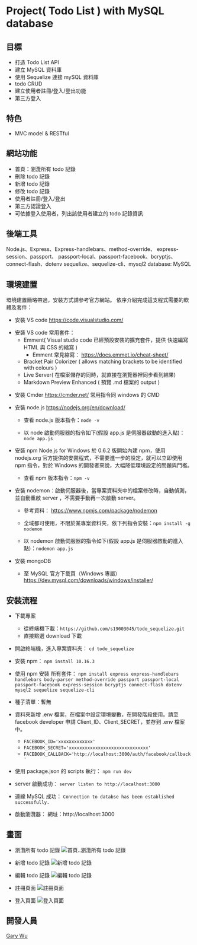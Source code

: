 # Project( Todo List ) with MySQL database

## 目標

- 打造 Todo List API
- 建立 MySQL 資料庫
- 使用 Sequelize 連接 mySQL 資料庫
- todo CRUD
- 建立使用者註冊/登入/登出功能
- 第三方登入

## 特色

- MVC model & RESTful

## 網站功能

- 首頁：瀏灠所有 todo 記錄
- 刪除 todo 記錄
- 新增 todo 記錄
- 修改 todo 記錄
- 使用者註冊/登入/登出
- 第三方認證登入
- 可依據登入使用者，列出該使用者建立的 todo 記錄資訊

## 後端工具

Node.js、Express、Express-handlebars、method-override、
express-session、passport、
passport-local、passport-facebook、bcryptjs、
connect-flash、dotenv
sequelize、sequelize-cli、mysql2
database: MySQL

## 環境建置

環境建置簡略帶過，安裝方式請參考官方網站。
依序介紹完成這支程式需要的軟體及套件：

- 安裝 VS code
  https://code.visualstudio.com/

* 安裝 VS code 常用套件：
  - Emment( Visual studio code 已經預設安裝的擴充套件，提供 快速編寫 HTML 與 CSS 的縮寫 )
    - Emment 常見縮寫： https://docs.emmet.io/cheat-sheet/
  - Bracket Pair Colorizer ( allows matching brackets to be identified with colours )
  - Live Server( 在檔案儲存的同時，就直接在瀏覽器裡同步看到結果)
  - Markdown Preview Enhanced ( 預覽 .md 檔案的 output )

- 安裝 Cmder
  https://cmder.net/
  常用指令同 windows 的 CMD
- 安裝 node.js
  https://nodejs.org/en/download/

  - 查看 node.js 版本指令：`node -v`

  - 以 node 啟動伺服器的指令如下(假設 app.js 是伺服器啟動的進入點)：`node app.js`

- 安裝 npm
  Node.js for Windows 於 0.6.2 版開始內建 npm，使用 nodejs.org 官方提供的安裝程式，不需要進一步的設定，就可以立即使用 npm 指令，對於 Windows 的開發者來說，大幅降低環境設定的問題與門檻。

  - 查看 npm 版本指令：`npm -v`

- 安裝 nodemon：啟動伺服器後，當專案資料夾中的檔案修改時，自動偵測，並自動重啟 server ，不需要手動再一次啟動 server。

  - 參考資料： https://www.npmjs.com/package/nodemon
  - 全域都可使用，不限於某專案資料夾，依下列指令安裝：`npm install -g nodemon`

  - 以 nodemon 啟動伺服器的指令如下(假設 app.js 是伺服器啟動的進入點)：`nodemon app.js`

- 安裝 mongoDB

  - 至 MySQL 官方下載頁（Windows 專屬） https://dev.mysql.com/downloads/windows/installer/

<!-- - 註冊 heroku 及下載 CLI
  - 註冊 heroku 帳號：https://www.heroku.com/home
  - 下載 heroku CLI：https://devcenter.heroku.com/articles/heroku-cli#download-and-install -->

## 安裝流程

- 下載專案
  - 從終端機下載：`https://github.com/s19003045/todo_sequelize.git`
  - 直接點選 download 下載
- 開啟終端機，進入專案資料夾：
  `cd todo_sequelize`
- 安裝 npm：
  `npm install 10.16.3`
- 使用 npm 安裝 所有套件：
  `npm install express express-handlebars handlebars body-parser method-override passport passport-local passport-facebook express-session bcryptjs connect-flash dotenv mysql2 sequelize sequelize-cli`

- 種子清單：暫無

- 資料夾新增 .env 檔案，在檔案中設定環境變數，在開發階段使用。請至 facebook developer 申請 Client_ID、Client_SECRET，並存到 .env 檔案中。

  - `FACEBOOK_ID='xxxxxxxxxxxxx'`
  - `FACEBOOK_SECRET='xxxxxxxxxxxxxxxxxxxxxxxxxxxxxx'`
  - `FACEBOOK_CALLBACK='http://localhost:3000/auth/facebook/callback'`

- 使用 package.json 的 scripts 執行：
  `npm run dev`
- server 啟動成功：
  `server listen to http://localhost:3000`
- 連線 MySQL 成功：
  `Connection to databse has been established successfully.`
- 啟動瀏灠器：
  網址：http://localhost:3000

## 畫面

- 瀏灠所有 todo 記錄
  ![首頁..瀏灠所有 todo 記錄]()

- 新增 todo 記錄
  ![新增 todo 記錄]()

- 編輯 todo 記錄
  ![編輯 todo 記錄]()

- 註冊頁面
  ![註冊頁面]()

- 登入頁面
  ![登入頁面]()

## 開發人員

[Gary Wu](https://github.com/s19003045)
